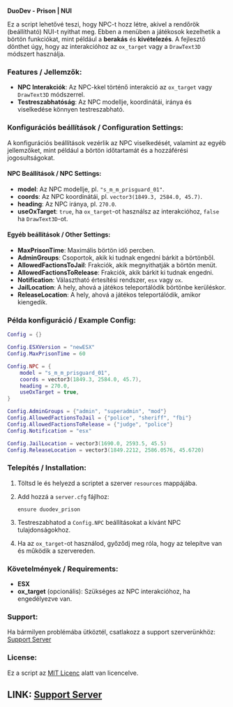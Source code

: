 **DuoDev - Prison | NUI**

Ez a script lehetővé teszi, hogy NPC-t hozz létre, akivel a rendőrök (beállítható) NUI-t nyithat meg. Ebben a menüben a játékosok kezelhetik a börtön funkciókat, mint például a **berakás** és **kivételezés**. A fejlesztő dönthet úgy, hogy az interakcióhoz az `ox_target` vagy a `DrawText3D` módszert használja.

### Features / Jellemzők:

- **NPC Interakciók**: Az NPC-kkel történő interakció az `ox_target` vagy `DrawText3D` módszerrel.
- **Testreszabhatóság**: Az NPC modellje, koordinátái, iránya és viselkedése könnyen testreszabható.

### Konfigurációs beállítások / Configuration Settings:

A konfigurációs beállítások vezérlik az NPC viselkedését, valamint az egyéb jellemzőket, mint például a börtön időtartamát és a hozzáférési jogosultságokat.

#### **NPC Beállítások / NPC Settings:**
- **model**: Az NPC modellje, pl. `"s_m_m_prisguard_01"`.
- **coords**: Az NPC koordinátái, pl. `vector3(1849.3, 2584.0, 45.7)`.
- **heading**: Az NPC iránya, pl. `270.0`.
- **useOxTarget**: `true`, ha `ox_target`-ot használsz az interakcióhoz, `false` ha `DrawText3D`-ot.

#### **Egyéb beállítások / Other Settings:**
- **MaxPrisonTime**: Maximális börtön idő percben.
- **AdminGroups**: Csoportok, akik ki tudnak engedni bárkit a börtönből.
- **AllowedFactionsToJail**: Frakciók, akik megnyithatják a börtön menüt.
- **AllowedFactionsToRelease**: Frakciók, akik bárkit ki tudnak engedni.
- **Notification**: Választható értesítési rendszer, `esx` vagy `ox`.
- **JailLocation**: A hely, ahová a játékos teleportálódik börtönbe kerüléskor.
- **ReleaseLocation**: A hely, ahová a játékos teleportálódik, amikor kiengedik.

### Példa konfiguráció / Example Config:

```lua
Config = {}

Config.ESXVersion = "newESX"
Config.MaxPrisonTime = 60

Config.NPC = {
    model = "s_m_m_prisguard_01",  
    coords = vector3(1849.3, 2584.0, 45.7),  
    heading = 270.0,  
    useOxTarget = true,
}

Config.AdminGroups = {"admin", "superadmin", "mod"}
Config.AllowedFactionsToJail = {"police", "sheriff", "fbi"}
Config.AllowedFactionsToRelease = {"judge", "police"}
Config.Notification = "esx"

Config.JailLocation = vector3(1690.0, 2593.5, 45.5)
Config.ReleaseLocation = vector3(1849.2212, 2586.0576, 45.6720)
```

### Telepítés / Installation:

1. Töltsd le és helyezd a scriptet a szerver `resources` mappájába.
2. Add hozzá a `server.cfg` fájlhoz:

    ```
    ensure duodev_prison
    ```
3. Testreszabhatod a `Config.NPC` beállításokat a kívánt NPC tulajdonságokhoz.
4. Ha az `ox_target`-ot használod, győződj meg róla, hogy az telepítve van és működik a szervereden.

### Követelmények / Requirements:

- **ESX**
- **ox_target** (opcionális): Szükséges az NPC interakcióhoz, ha engedélyezve van.

### Support:

Ha bármilyen problémába ütköztél, csatlakozz a support szerverünkhöz: [Support Server](https://discord.gg/qRbWBZHZFC)

### License:

Ez a script az [MIT Licenc](https://opensource.org/licenses/MIT) alatt van licencelve.

## LINK: [Support Server](https://discord.gg/qRbWBZHZFC)

